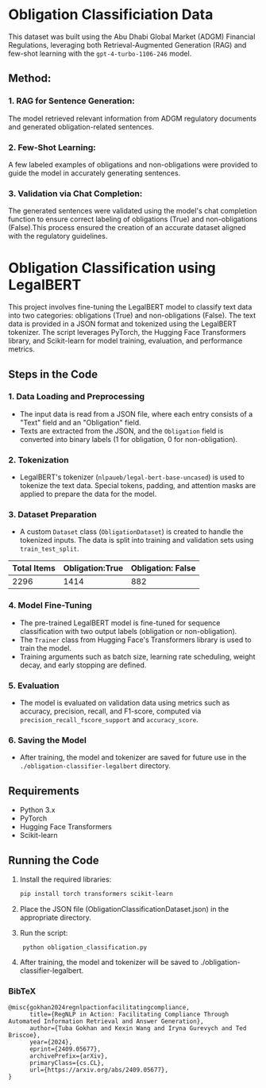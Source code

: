 
# Obligation Classificiation Data

This dataset was built using the Abu Dhabi Global Market (ADGM) Financial Regulations, leveraging both Retrieval-Augmented Generation (RAG) and few-shot learning with the `gpt-4-turbo-1106-246` model.

## Method:
### 1. RAG for Sentence Generation: 
The model retrieved relevant information from ADGM regulatory documents and generated obligation-related sentences.
### 2. Few-Shot Learning: 
A few labeled examples of obligations and non-obligations were provided to guide the model in accurately generating sentences.
### 3. Validation via Chat Completion: 
The generated sentences were validated using the model's chat completion function to ensure correct labeling of obligations (True) and non-obligations (False).This process ensured the creation of an accurate dataset aligned with the regulatory guidelines.

# Obligation Classification using LegalBERT

This project involves fine-tuning the LegalBERT model to classify text data into two categories: obligations (True) and non-obligations (False). The text data is provided in a JSON format and tokenized using the LegalBERT tokenizer. The script leverages PyTorch, the Hugging Face Transformers library, and Scikit-learn for model training, evaluation, and performance metrics.

## Steps in the Code

### 1. **Data Loading and Preprocessing**
- The input data is read from a JSON file, where each entry consists of a "Text" field and an "Obligation" field.
- Texts are extracted from the JSON, and the `Obligation` field is converted into binary labels (1 for obligation, 0 for non-obligation).

### 2. **Tokenization**
- LegalBERT's tokenizer (`nlpaueb/legal-bert-base-uncased`) is used to tokenize the text data. Special tokens, padding, and attention masks are applied to prepare the data for the model.

### 3. **Dataset Preparation**
- A custom `Dataset` class (`ObligationDataset`) is created to handle the tokenized inputs. The data is split into training and validation sets using `train_test_split`.

| Total Items | Obligation:True | Obligation: False |
|-------------|-----------------|-------------------|
| 2296        | 1414            | 882               |


### 4. **Model Fine-Tuning**
- The pre-trained LegalBERT model is fine-tuned for sequence classification with two output labels (obligation or non-obligation).
- The `Trainer` class from Hugging Face's Transformers library is used to train the model. 
- Training arguments such as batch size, learning rate scheduling, weight decay, and early stopping are defined.

### 5. **Evaluation**
- The model is evaluated on validation data using metrics such as accuracy, precision, recall, and F1-score, computed via `precision_recall_fscore_support` and `accuracy_score`.

### 6. **Saving the Model**
- After training, the model and tokenizer are saved for future use in the `./obligation-classifier-legalbert` directory.

## Requirements

- Python 3.x
- PyTorch
- Hugging Face Transformers
- Scikit-learn

## Running the Code

1. Install the required libraries:
   ```bash
   pip install torch transformers scikit-learn

2. Place the JSON file (ObligationClassificationDataset.json) in the appropriate directory.

3. Run the script:
```
    python obligation_classification.py
```


4. After training, the model and tokenizer will be saved to ./obligation-classifier-legalbert.

### BibTeX

```shell
@misc{gokhan2024regnlpactionfacilitatingcompliance,
      title={RegNLP in Action: Facilitating Compliance Through Automated Information Retrieval and Answer Generation}, 
      author={Tuba Gokhan and Kexin Wang and Iryna Gurevych and Ted Briscoe},
      year={2024},
      eprint={2409.05677},
      archivePrefix={arXiv},
      primaryClass={cs.CL},
      url={https://arxiv.org/abs/2409.05677}, 
}
